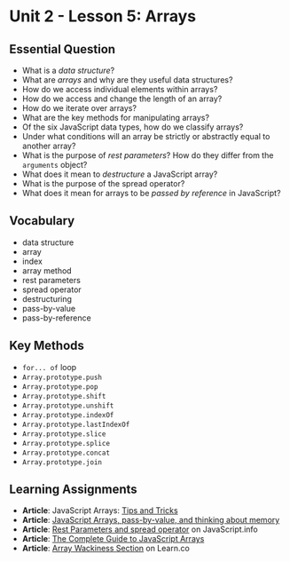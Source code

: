 # Unit 2 - Lesson 5: Arrays

## Essential Question
* What is a _data structure_?
* What are _arrays_ and why are they useful data structures?
* How do we access individual elements within arrays?
* How do we access and change the length of an array?
* How do we iterate over arrays?
* What are the key methods for manipulating arrays?
* Of the six JavaScript data types, how do we classify arrays?
* Under what conditions will an array be strictly or abstractly equal to another array?
* What is the purpose of _rest parameters_? How do they differ from the `arguments` object?
* What does it mean to _destructure_ a JavaScript array?
* What is the purpose of the spread operator?
* What does it mean for arrays to be _passed by reference_ in JavaScript?

## Vocabulary
* data structure
* array
* index
* array method
* rest parameters
* spread operator
* destructuring
* pass-by-value
* pass-by-reference

## Key Methods 
* `for... of` loop
* `Array.prototype.push`
* `Array.prototype.pop`
* `Array.prototype.shift`
* `Array.prototype.unshift`
* `Array.prototype.indexOf`
* `Array.prototype.lastIndexOf`
* `Array.prototype.slice`
* `Array.prototype.splice`
* `Array.prototype.concat`
* `Array.prototype.join`

## Learning Assignments
* **Article**: JavaScript Arrays: [Tips and Tricks](https://www.codingame.com/playgrounds/6181/javascript-arrays---tips-tricks-and-examples)
* **Article**: [JavaScript Arrays, pass-by-value, and thinking about memory](https://medium.com/@TK_CodeBear/javascript-arrays-pass-by-value-and-thinking-about-memory-fffb7b0bf43)
* **Article**: [Rest Parameters and spread operator](https://javascript.info/rest-parameters-spread-operator) on JavaScript.info
* **Article**: [The Complete Guide to JavaScript Arrays](https://dev.to/codetheweb/the-complete-guide-to-javascript-arrays-5dhc)
* **Article**: [Array Wackiness Section](https://github.com/learn-co-curriculum/javascript-arrays#array-wackiness) on Learn.co

